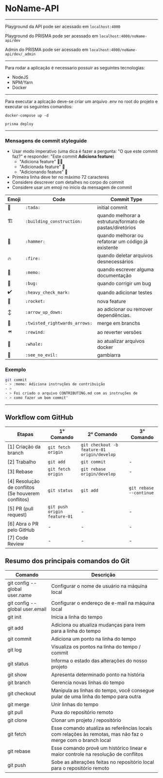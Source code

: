 # NoName-API

---

Playground da API pode ser acessado em `localhost:4000`

Playground do PRISMA pode ser acessado em `localhost:4000/noName-api/dev`

Admin do PRISMA pode ser acessado em `localhost:4000/noName-api/dev/_admin`

---

Para rodar a aplicação é necessario possuir as seguintes tecnologias:

- NodeJS
- NPM/Yarn
- Docker

---

Para executar a aplcação deve-se criar um arquivo .env no root do projeto e executar os seguintes comandos:

```
docker-compose up -d
```

```
prisma deploy
```

---

### Mensagens de commit styleguide

- Usar modo imperativo (uma dica é fazer a pergunta: "O que este commit faz?" e responder: "Este commit **Adiciona feature**)
  - "Adiciona feature" 👍🏻
  - "Adicionada feature" 💩
  - "Adicionando feature" 💩
- Primeira linha deve ter no máximo 72 caracteres
- Considere descrever com detalhes no corpo do commit
- Considere usar um emoji no início da mensagem de commit

| Emoji                       | Code                          | Commit Type                                              |
| --------------------------- | ----------------------------- | -------------------------------------------------------- |
| :tada:                      | `:tada:`                      | initial commit                                           |
| :building_construction:     | `:building_construction:`     | quando melhorar a estrutura/formato de pastas/diretórios |
| :hammer:                    | `:hammer:`                    | quando melhorar ou refatorar um código já existente      |
| :fire:                      | `:fire:`                      | quando deletar arquivos desnecessários                   |
| :memo:                      | `:memo:`                      | quando escrever alguma documentação                      |
| :bug:                       | `:bug:`                       | quando corrigir um bug                                   |
| :heavy_check_mark:          | `:heavy_check_mark:`          | quando adicionar testes                                  |
| :rocket:                    | `:rocket:`                    | nova feature                                             |
| :arrow_up_down:             | `:arrow_up_down:`             | ao adicionar ou remover dependências.                    |
| :twisted_rightwards_arrows: | `:twisted_rightwards_arrows:` | merge em branchs                                         |
| :rewind:                    | `:rewind:`                    | ao reverter versões                                      |
| :whale:                     | `:whale:`                     | ao atualizar arquivos docker                             |
| :see_no_evil:               | `:see_no_evil:`               | gambiarra                                                |

### Exemplo

```bash
git commit
- > :memo: Adiciona instruções de contribuição
- >
- > Foi criado o arquivo CONTRIBUTING.md com as instruções de
- > como fazer um bom commit"
```

---

## Workflow com GitHub

| Etapas                                             | 1° Comando                   | 2° Comando                                  | 3° Comando              |
| -------------------------------------------------- | ---------------------------- | ------------------------------------------- | ----------------------- |
| [1] Criação da branch                              | `git fetch origin`           | `git checkout -b feature-01 origin/develop` |
| [2] Trabalho                                       | `git add`                    | `git commit`                                | -                       |
| [3] Rebase                                         | `git fetch origin`           | `git rebase origin/develop`                 | -                       |
| [4] Resolução de conflitos (Se houverem conflitos) | `git status`                 | `git add`                                   | `git rebase --continue` |
| [5] PR (pull request)                              | `git push origin feature-01` | -                                           | -                       |
| [6] Abra o PR pelo GitHub                          | -                            | -                                           | -                       |
| [7] Code Review                                    | -                            | -                                           | -                       |

## Resumo dos principais comandos do Git

| Comando                                  | Descrição                                                                                                   |
| ---------------------------------------- | ----------------------------------------------------------------------------------------------------------- |
| git config --global user.name <username> | Configurar o nome de usuário na máquina local                                                               |
| git config --global user.email <email>   | Configurar o endereço de e-mail na máquina local                                                            |
| git init                                 | Inicia a linha do tempo                                                                                     |
| git add                                  | Adiciona ou atualiza mudanças para irem para a linha do tempo                                               |
| git commit                               | Adiciona um ponto na linha do tempo                                                                         |
| git log                                  | Visualiza os pontos na linha do tempo / commit                                                              |
| git status                               | Informa o estado das alterações do nosso projeto                                                            |
| git show                                 | Apresenta determinado ponto na história                                                                     |
| git branch                               | Gerencia novas linhas do tempo                                                                              |
| git checkout                             | Manipula as linhas do tempo, você consegue pular de uma linha do tempo para outra                           |
| git merge                                | Unir linhas do tempo                                                                                        |
| git pull                                 | Puxa do repositório remoto                                                                                  |
| git clone                                | Clonar um projeto / repositório                                                                             |
| git fetch                                | Esse comando atualiza as referências locais com relações às remotas, mas não faz o merge com o branch local |
| git rebase                               | Esse comando provê um histórico linear e maior controle na resolução de conflitos                           |
| git push                                 | Sobe as alterações feitas no repositório local para o repositório remoto                                    |
